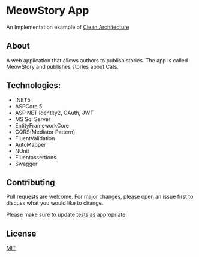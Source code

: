 # MeowStory App
An Implementation example of [Clean Architecture](https://github.com/ardalis/CleanArchitecture)


## About
A web application that allows authors to publish stories. The app is called MeowStory and publishes stories about Cats.


## Technologies:
- .NET5
- ASPCore 5
- ASP.NET Identity2, OAuth, JWT
- MS Sql Server
- EntityFrameworkCore
- CQRS(Mediator Pattern)
- FluentValidation
- AutoMapper
- NUnit
- Fluentassertions
- Swagger



## Contributing
Pull requests are welcome. For major changes, please open an issue first to discuss what you would like to change.

Please make sure to update tests as appropriate.

## License


[MIT](https://choosealicense.com/licenses/mit/)